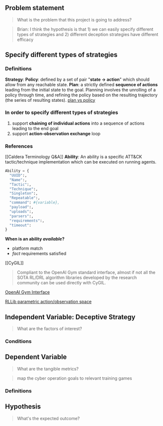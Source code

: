## Problem statement 
> What is the problem that this project is going to address?

> Brian: I think the hypothesis is that 1) we can easily specify different types of strategies and 2) different deception strategies have different efficacy

## Specify different types of strategies

### Definitions
**Strategy**: 
**Policy**: defined by a set of pair "**state -> action**" which should allow from any reachable state.
**Plan**: a strictly defined **sequence of actions** leading from the initial state to the goal. Planning involves the unrolling of a policy through time, and refining the policy based on the resulting trajectory (the series of resulting states). [plan vs policy](http://primo.ai/index.php?title=Policy_vs_Plan)

### In order to specify different types of strategies
1. support **chaining of individual actions** into a sequence of actions leading to the end goal
2. support **action-observation exchange** loop

### References
[[Caldera Terminology Q&A]]
**Ability**: An ability is a specific ATT&CK tactic/technique implementation which can be executed on running agents.
```python
Ability = {
  "UUID":,
  "Name":,
  "Tactic":,
  "Technique":,
  "Singleton":,
  "Repeatable":,
  "command": #{variable},
  "payload":,
  "uploads":,
  "parsers":,
  "requirements":,
  "timeout":
}
```
**When is an ability *available*?**
- platform match
- *fact* requirements satisfied

[[CyGIL]]
> Compliant to the OpenAI Gym standard interface, almost if not all the SOTA RL/DRL algorithm libraries developed by the research community can be used directly with CyGIL.

[OpenAI Gym Interface](https://www.gymlibrary.dev/content/basic_usage/)

[RLLib parametric action/observation space](https://docs.ray.io/en/latest/rllib/rllib-models.html#variable-length-complex-observation-spaces)


## Independent Variable: Deceptive Strategy
> What are the factors of interest?


### Conditions


## Dependent Variable 
>What are the tangible metrics?

> map the cyber operation goals to relevant training games


### Definitions


## Hypothesis
> What's the expected outcome?



